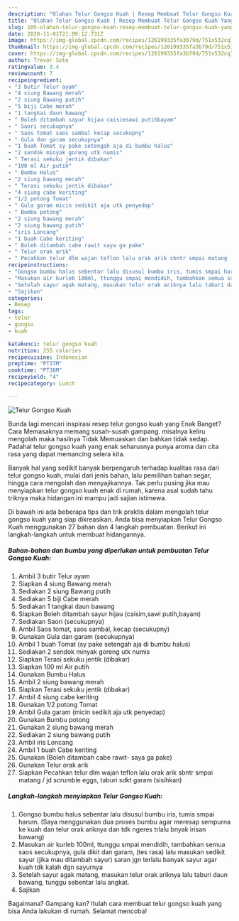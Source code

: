 ```yaml
---
description: "Olahan Telur Gongso Kuah | Resep Membuat Telur Gongso Kuah Yang Menggugah Selera"
title: "Olahan Telur Gongso Kuah | Resep Membuat Telur Gongso Kuah Yang Menggugah Selera"
slug: 105-olahan-telur-gongso-kuah-resep-membuat-telur-gongso-kuah-yang-menggugah-selera
date: 2020-11-01T21:09:12.731Z
image: https://img-global.cpcdn.com/recipes/126199335fa3b79d/751x532cq70/telur-gongso-kuah-foto-resep-utama.jpg
thumbnail: https://img-global.cpcdn.com/recipes/126199335fa3b79d/751x532cq70/telur-gongso-kuah-foto-resep-utama.jpg
cover: https://img-global.cpcdn.com/recipes/126199335fa3b79d/751x532cq70/telur-gongso-kuah-foto-resep-utama.jpg
author: Trevor Soto
ratingvalue: 3.4
reviewcount: 7
recipeingredient:
- "3 butir Telur ayam"
- "4 siung Bawang merah"
- "2 siung Bawang putih"
- "5 biji Cabe merah"
- "1 tangkai daun bawang"
- " Boleh ditambah sayur hijau caisimsawi putihbayam"
- " Saori secukupnya"
- " Saos tomat saos sambal kecap secukupny"
- " Gula dan garam secukupnya"
- "1 buah Tomat sy pake setengah aja di bumbu halus"
- "2 sendok minyak goreng utk numis"
- " Terasi sekuku jentik dibakar"
- "100 ml Air putih"
- " Bumbu Halus"
- "2 siung bawang merah"
- " Terasi sekuku jentik dibakar"
- "4 siung cabe keriting"
- "1/2 potong Tomat"
- " Gula garam micin sedikit aja utk penyedap"
- " Bumbu potong"
- "2 siung bawang merah"
- "2 siung bawang putih"
- "iris Loncang"
- "1 buah Cabe keriting"
- " Boleh ditambah cabe rawit saya ga pake"
- " Telur orak arik"
- " Pecahkan telur dlm wajan teflon lalu orak arik sbntr smpai matang  jd scrumble eggs taburi sdkt garam sisihkan"
recipeinstructions:
- "Gongso bumbu halus sebentar lalu disusul bumbu iris, tumis smpai harum. (Saya menggunakan dua proses bumbu agar meresap sempurna ke kuah dan telur orak ariknya dan tdk ngeres trlalu bnyak irisan bawang)"
- "Masukan air kurleb 100ml, ttunggu smpai mendidih, tambahkan semua saos secukupnya, gula dikit dan garam, (tes rasa) lalu masukan sedikit sayur (jika mau ditambah sayur) saran jgn terlalu banyak sayur agar kuah tdk kalah dgn sayurnya"
- "Setelah sayur agak matang, masukan telur orak ariknya lalu taburi daun bawang, tunggu sebentar lalu angkat."
- "Sajikan"
categories:
- Resep
tags:
- telur
- gongso
- kuah

katakunci: telur gongso kuah 
nutrition: 255 calories
recipecuisine: Indonesian
preptime: "PT37M"
cooktime: "PT38M"
recipeyield: "4"
recipecategory: Lunch

---
```



![Telur Gongso Kuah](https://img-global.cpcdn.com/recipes/126199335fa3b79d/751x532cq70/telur-gongso-kuah-foto-resep-utama.jpg)

Bunda lagi mencari inspirasi resep telur gongso kuah yang Enak Banget? Cara Memasaknya memang susah-susah gampang. misalnya keliru mengolah maka hasilnya Tidak Memuaskan dan bahkan tidak sedap. Padahal telur gongso kuah yang enak seharusnya punya aroma dan cita rasa yang dapat memancing selera kita.

Banyak hal yang sedikit banyak berpengaruh terhadap kualitas rasa dari telur gongso kuah, mulai dari jenis bahan, lalu pemilihan bahan segar, hingga cara mengolah dan menyajikannya. Tak perlu pusing jika mau menyiapkan telur gongso kuah enak di rumah, karena asal sudah tahu triknya maka hidangan ini mampu jadi sajian istimewa.




Di bawah ini ada beberapa tips dan trik praktis dalam mengolah telur gongso kuah yang siap dikreasikan. Anda bisa menyiapkan Telur Gongso Kuah menggunakan 27 bahan dan 4 langkah pembuatan. Berikut ini langkah-langkah untuk membuat hidangannya.

<!--inarticleads1-->

##### Bahan-bahan dan bumbu yang diperlukan untuk pembuatan Telur Gongso Kuah:

1. Ambil 3 butir Telur ayam
1. Siapkan 4 siung Bawang merah
1. Sediakan 2 siung Bawang putih
1. Sediakan 5 biji Cabe merah
1. Sediakan 1 tangkai daun bawang
1. Siapkan  Boleh ditambah sayur hijau (caisim,sawi putih,bayam)
1. Sediakan  Saori (secukupnya)
1. Ambil  Saos tomat, saos sambal, kecap (secukupny)
1. Gunakan  Gula dan garam (secukupnya)
1. Ambil 1 buah Tomat (sy pake setengah aja di bumbu halus)
1. Sediakan 2 sendok minyak goreng utk numis
1. Siapkan  Terasi sekuku jentik (dibakar)
1. Siapkan 100 ml Air putih
1. Gunakan  Bumbu Halus
1. Ambil 2 siung bawang merah
1. Siapkan  Terasi sekuku jentik (dibakar)
1. Ambil 4 siung cabe keriting
1. Gunakan 1/2 potong Tomat
1. Ambil  Gula garam (micin sedikit aja utk penyedap)
1. Gunakan  Bumbu potong
1. Gunakan 2 siung bawang merah
1. Sediakan 2 siung bawang putih
1. Ambil iris Loncang
1. Ambil 1 buah Cabe keriting
1. Gunakan  (Boleh ditambah cabe rawit- saya ga pake)
1. Gunakan  Telur orak arik
1. Siapkan  Pecahkan telur dlm wajan teflon lalu orak arik sbntr smpai matang / jd scrumble eggs, taburi sdkt garam (sisihkan)




<!--inarticleads2-->

##### Langkah-langkah menyiapkan Telur Gongso Kuah:

1. Gongso bumbu halus sebentar lalu disusul bumbu iris, tumis smpai harum. (Saya menggunakan dua proses bumbu agar meresap sempurna ke kuah dan telur orak ariknya dan tdk ngeres trlalu bnyak irisan bawang)
1. Masukan air kurleb 100ml, ttunggu smpai mendidih, tambahkan semua saos secukupnya, gula dikit dan garam, (tes rasa) lalu masukan sedikit sayur (jika mau ditambah sayur) saran jgn terlalu banyak sayur agar kuah tdk kalah dgn sayurnya
1. Setelah sayur agak matang, masukan telur orak ariknya lalu taburi daun bawang, tunggu sebentar lalu angkat.
1. Sajikan




Bagaimana? Gampang kan? Itulah cara membuat telur gongso kuah yang bisa Anda lakukan di rumah. Selamat mencoba!
